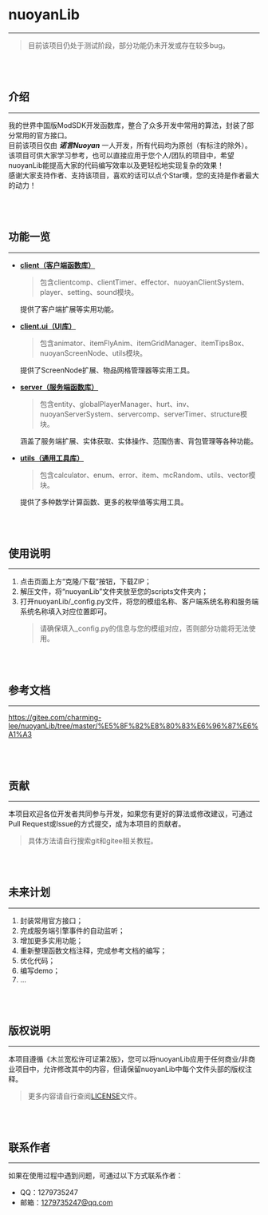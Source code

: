 # nuoyanLib

---
 
> 目前该项目仍处于测试阶段，部分功能仍未开发或存在较多bug。

<br></br>

## 介绍

---

我的世界中国版ModSDK开发函数库，整合了众多开发中常用的算法，封装了部分常用的官方接口。  
目前该项目仅由 _**诺言Nuoyan**_ 一人开发，所有代码均为原创（有标注的除外）。  
该项目可供大家学习参考，也可以直接应用于您个人/团队的项目中，希望nuoyanLib能提高大家的代码编写效率以及更轻松地实现复杂的效果！  
感谢大家支持作者、支持该项目，喜欢的话可以点个Star噢，您的支持是作者最大的动力！

<br></br>

## 功能一览

---

- [**client（客户端函数库）**](/nuoyanLib/client)  

  > 包含clientcomp、clientTimer、effector、nuoyanClientSystem、player、setting、sound模块。

  提供了客户端扩展等实用功能。


- [**client.ui（UI库）**](/nuoyanLib/client/ui)  

  > 包含animator、itemFlyAnim、itemGridManager、itemTipsBox、nuoyanScreenNode、utils模块。

  提供了ScreenNode扩展、物品网格管理器等实用工具。


- [**server（服务端函数库）**](/nuoyanLib/server)  

  > 包含entity、globalPlayerManager、hurt、inv、nuoyanServerSystem、servercomp、serverTimer、structure模块。

  涵盖了服务端扩展、实体获取、实体操作、范围伤害、背包管理等各种功能。


- [**utils（通用工具库）**](/nuoyanLib/utils)  

  > 包含calculator、enum、error、item、mcRandom、utils、vector模块。

  提供了多种数学计算函数、更多的枚举值等实用工具。

<br></br>

## 使用说明

---

1. 点击页面上方“克隆/下载”按钮，下载ZIP；
2. 解压文件，将“nuoyanLib”文件夹放至您的scripts文件夹内；
3. 打开nuoyanLib/_config.py文件，将您的模组名称、客户端系统名称和服务端系统名称填入对应位置即可。  
    > 请确保填入_config.py的信息与您的模组对应，否则部分功能将无法使用。

<br></br>

## 参考文档

---

https://gitee.com/charming-lee/nuoyanLib/tree/master/%E5%8F%82%E8%80%83%E6%96%87%E6%A1%A3

<br></br>

## 贡献

---

本项目欢迎各位开发者共同参与开发，如果您有更好的算法或修改建议，可通过Pull Request或Issue的方式提交，成为本项目的贡献者。
> 具体方法请自行搜索git和gitee相关教程。

<br></br>

## 未来计划

---

1. 封装常用官方接口；
2. 完成服务端引擎事件的自动监听；
3. 增加更多实用功能；
4. 重新整理函数文档注释，完成参考文档的编写；
5. 优化代码；
6. 编写demo；
7. ...

<br></br>

## 版权说明

---

本项目遵循《木兰宽松许可证第2版》，您可以将nuoyanLib应用于任何商业/非商业项目中，允许修改其中的内容，但请保留nuoyanLib中每个文件头部的版权注释。
> 更多内容请自行查阅[LICENSE](/LICENSE)文件。

<br></br>

## 联系作者

---

如果在使用过程中遇到问题，可通过以下方式联系作者：
- QQ：1279735247
- 邮箱：1279735247@qq.com

<br></br>